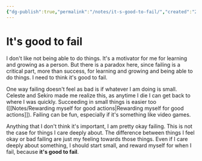 ```yaml
---
{"dg-publish":true,"permalink":"/notes/it-s-good-to-fail/","created":"2024-01-02T21:25:26.991+09:00","updated":"2024-01-02T21:31:43.973+09:00"}
---
```


# It's good to fail

I don't like not being able to do things. It's a motivator for me for learning and growing as a person. But there is a paradox here, since failing is a critical part, more than success, for learning and growing and being able to do things. I need to think it's good to fail.

One way failing doesn't feel as bad is if whatever I am doing is small. Celeste and Sekiro made me realize this, as anytime I die I can get back to where I was quickly. Succeeding in small things is easier too ([[Notes/Rewarding myself for good actions\|Rewarding myself for good actions]]). Failing can be fun, especially if it's something like video games.

Anything that I don't think it's important, I am pretty okay failing. This is not the case for things I care deeply about. The difference between things I feel okay or bad failing are just my feeling towards those things. Even if I care deeply about something, I should start small, and reward myself for when I fail, because **it's good to fail**.
